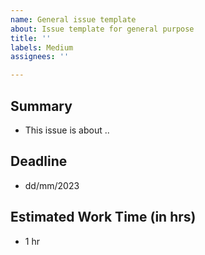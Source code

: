 ```yaml
---
name: General issue template
about: Issue template for general purpose
title: ''
labels: Medium
assignees: ''

---
```


## Summary
- This issue is about ..

## Deadline
- dd/mm/2023

## Estimated Work Time (in hrs)
- 1 hr
